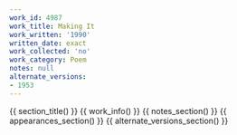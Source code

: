 ```yaml
---
work_id: 4987
work_title: Making It
work_written: '1990'
written_date: exact
work_collected: 'no'
work_category: Poem
notes: null
alternate_versions:
- 1953
---
```


{{ section_title() }}
{{ work_info() }}
{{ notes_section() }}
{{ appearances_section() }}
{{ alternate_versions_section() }}